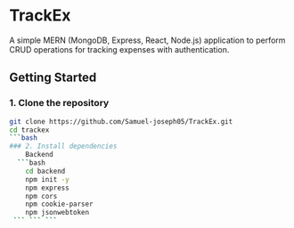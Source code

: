 # TrackEx
A simple MERN (MongoDB, Express, React, Node.js) application to perform CRUD operations for tracking expenses with authentication.


## Getting Started

### 1. Clone the repository
```bash
git clone https://github.com/Samuel-joseph05/TrackEx.git
cd trackex 
```bash
### 2. Install dependencies
    Backend
  ```bash  
    cd backend
    npm init -y
    npm express
    npm cors
    npm cookie-parser
    npm jsonwebtoken
 ``` ``` ```

